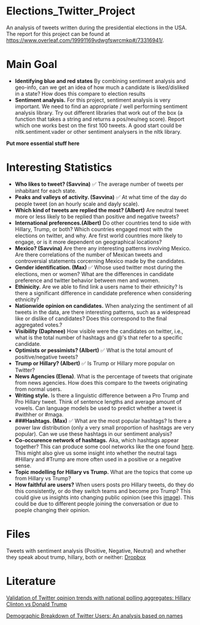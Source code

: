 # Elections_Twitter_Project
An analysis of tweets written during the presidential elections in the USA. The report for this project can be found at https://www.overleaf.com/19991169vdwgfswrcmkp#/73316941/.


# Main Goal
- **Identifying blue and red states** By combining sentiment analysis and geo-info, can we get an idea of how much a candidate is liked/disliked in a state? How does this compare to election results      
- **Sentiment analysis.** For this project, sentiment analysis is very important. We need to find an appropriate / well performing sentiment analysis library. Try out different libraries that work out of the box (a function that takes a string and returns a pos/neu/neg score). Report which one works best on the first 100 tweets. A good start could be  nltk.sentiment.vader or other sentiment analysers in the nltk library.

**Put more essential stuff here** 

# Interesting Statistics 
- **Who likes to tweet? (Savvina)** ✅ The average number of tweets per inhabitant for each state.
- **Peaks and valleys of activity. (Savvina)** ✅ At what time of the day do people tweet (on an hourly scale and dayly scale). 
- **Which kind of tweets are replied the most? (Albert)** Are neutral tweet more or less likely to be replied than positive and negative tweets?
- **International preferences.(Albert)** Do other countries tend to side with Hillary, Trump, or both? Which countries engaged most with the elections on twitter, and why. Are first world countries more likely to engage, or is it more dependent on geographical locations?
- **Mexico? (Savvina)** Are there any interesting patterns involving Mexico. Are there correlations of the number of Mexican tweets and controversial statements corcerning Mexico made by the candidates. 
- **Gender identification. (Max)** ✅ Whose used twitter most during the elections, men or women? What are the differences in candidate preference and twitter behavior between men and women. 
- **Ethinicity.** Are we able to find link a users name to their ethnicity? Is there a significant difference in candidate preference when considering ethnicity? 
- **Nationwide opinion on candidates.** When analyzing the sentiment of all tweets in the data, are there interesting patterns, such as a widespread like or dislike of candidates? Does this correspond to the final aggregated votes.?
- **Visibility (Daphnee)** How visible were the candidates on twitter, i.e., what is the total number of hashtags and @'s that refer to a specific candidate. 
- **Optimists or pessimists? (Albert)** ✅  What is the total amount of positive/negative tweets?
- **Trump or Hillary? (Albert)** ✅  Is Trump or Hillary more popular on Twitter?
- **News Agencies (Elena)**. What is the percentage of tweets that originate from news agencies. How does this compare to the tweets originating from normal users. 
- **Writing style.** Is there a linguistic difference between a Pro Trump and Pro Hillary tweet. Think of sentence lengths and average amount of vowels. Can language models be used to predict whether a tweet is #withher or #maga.
- **###Hashtags. (Max)** ✅ What are the most popular hashtags? Is there a power law distribution (only a very small proportion of hashtags are very popular). Can we use these hashtags in our sentiment analysis?
- **Co-occurence network of hashtags.** Aka, which hashtags appear together? This can produce some cool networks like the one found [here](https://goo.gl/DEc875). This might also give us some insight into whether the neutral tags #Hillary and #Trump are more often used in a positive or a negative sense. 
- **Topic modelling for Hillary vs Trump.** What are the topics that come up from Hillary vs Trump?
- **How faithful are users?** When users posts pro Hillary tweets, do they do this consistently, or do they switch teams and become pro Trump? This could give us insights into changing public opinion (see this [image](https://goo.gl/6ohaXg)). This could be due to different people joining the conversation or due to poeple changing their opinion. 

# Files
Tweets with sentiment analysis (Positive, Negative, Neutral) and whether they speak about trump, hillary, both or neither: [Dropbox](https://www.dropbox.com/s/n2ddj9l7m7bahen/customTweetsWithSentiment.jsons?dl=0)



# Literature
[Validation of Twitter opinion trends with national polling aggregates: Hillary Clinton vs Donald Trump](https://goo.gl/FJD73s)

[Demographic Breakdown of Twitter Users:
An analysis based on names](https://pdfs.semanticscholar.org/4d5a/8e25a3c01dd06fb31721f5550e3f8a174298.pdf)

